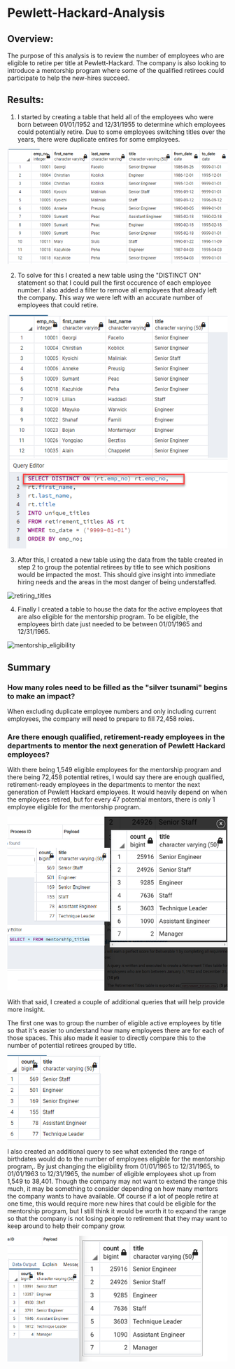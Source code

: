 # Pewlett-Hackard-Analysis


## Overview: 

The purpose of this analysis is to review the number of employees who are eligible to retire per title at Pewlett-Hackard. The company is also looking to introduce a mentorship program where some of the qualified retirees could participate to help the new-hires succeed. 

## Results: 

1. I started by creating a table that held all of the employees who were born between 01/01/1952 and 12/31/1955 to determine which employees could potentially retire. Due to some employees switching titles over the years, there were duplicate entires for some employees. 

![retirement_titles](https://github.com/ericajini/Pewlett-Hackard-Analysis/blob/main/retirement_titles.png)

2. To solve for this I created a new table using the "DISTINCT ON" statement so that I could pull the first occurence of each employee number. I also added a filter to remove all employees that already left the company. This way we were left with an accurate number of employees that could retire. 

![unique_titles](https://github.com/ericajini/Pewlett-Hackard-Analysis/blob/main/unique_titles.png)

3. After this, I created a new table using the data from the table created in step 2 to group the potential retirees by title to see which positions would be impacted the most. This should give insight into immediate hiring needs and the areas in the most danger of being understaffed. 

![retiring_titles]()

4. Finally I created a table to house the data for the active employees that are also eligible for the mentorship program. To be eligible, the employees birth date just needed to be between 01/01/1965 and 12/31/1965. 

![mentorship_eligibility]()

## Summary

### How many roles need to be filled as the "silver tsunami" begins to make an impact? 

When excluding duplicate employee numbers and only including current employees, the company will need to prepare to fill 72,458 roles. 


### Are there enough qualified, retirement-ready employees in the departments to mentor the next generation of Pewlett Hackard employees? 

With there being 1,549 eligible employees for the mentorship program and there being 72,458 potential retires, I would say there are enough qualified, retirement-ready employees in the departments to mentor the next generation of Pewlett Hackard employees. It would heavily depend on when the employees retired, but for every 47 potential mentors, there is only 1 employee eligible for the mentorship program. 

![mentorship_eligibility_vs_retirees](https://github.com/ericajini/Pewlett-Hackard-Analysis/blob/main/mentorship_eligibility_vs_retiring.png)


With that said, I created a couple of additional queries that will help provide more insight. 

The first one was to group the number of eligible active employees by title so that it's easier to understand how many employees there are for each of those spaces. This also made it easier to directly compare this to the number of potential retirees grouped by title. 

![mentorship_eligibility_vs_retirees](https://github.com/ericajini/Pewlett-Hackard-Analysis/blob/main/mentorship_titles.png)

I also created an additional query to see what extended the range of birthdates would do to the number of employees eligible for the mentorship program,. By just changing the eligibility from 01/01/1965 to 12/31/1965, to 01/01/1963 to 12/31/1965, the number of eligible employees shot up from 1,549 to 38,401. Though the company may not want to extend the range this much, it may be something to consider depending on how many mentors the company wants to have available. Of course if a lot of people retire at one time, this would require more new hires that could be eligible for the mentorship program, but I still think it would be worth it to expand the range so that the company is not losing people to retirement that they may want to keep around to help their company grow.  

![mentorship_eligibility_vs_retirees](https://github.com/ericajini/Pewlett-Hackard-Analysis/blob/main/comparing%20extended%20mentorship%20vs%20potential%20retiring.png)
